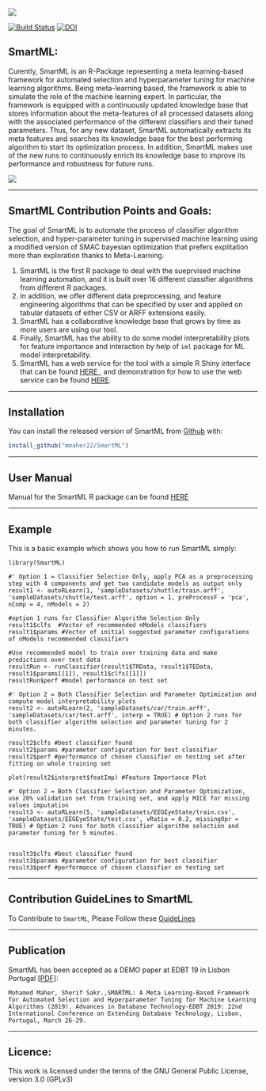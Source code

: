 <img src = "https://bigdata.cs.ut.ee/smartml/images/banner.png">

[![Build Status](https://travis-ci.org/DataSystemsGroupUT/SmartML.svg?branch=master)](https://travis-ci.org/DataSystemsGroupUT/SmartML)
[![DOI](http://joss.theoj.org/papers/10.21105/joss.00786/status.svg)](https://doi.org/10.5441/002/edbt.2019.54)


## SmartML: 
Curently, SmartML is an R-Package representing a meta learning-based framework for automated selection and hyperparameter tuning for machine learning algorithms. Being meta-learning based, the framework is able to simulate the role of the machine learning expert. In particular, the framework is equipped with a continuously updated knowledge base that stores information about the meta-features of all processed datasets along with the associated performance of the different classifiers and their tuned parameters. Thus, for any new dataset, SmartML automatically extracts its meta features and searches its knowledge base for the best performing algorithm to start its optimization process. In addition, SmartML makes use of the new runs to continuously enrich its knowledge base to improve its performance and robustness for future runs.

<img src = "https://bigdata.cs.ut.ee/smartml/images/arch.jpg">

---
## SmartML Contribution Points and Goals:

The goal of SmartML is to automate the process of classifier algorithm selection, and hyper-parameter tuning in supervised machine learning using a modified version of SMAC bayesian optimization that prefers explitation more than exploration thanks to Meta-Learning. 
1. SmartML is the first R package to deal with the sueprvised machine learning automation, and it is built over 16 different classifier algorithms from different R packages. <br>
2. In addition, we offer different data preprocessing, and feature engineering algorithms that can be specified by user and applied on tabular datasets of either CSV or ARFF extensions easily.
3. SmartML has a collaborative knowledge base that grows by time as more users are using our tool.
4. Finally, SmartML has the ability to do some model interpretability plots for feature importance and interaction by help of ```iml``` package for ML model interpretability.
5. SmartML has a web service for the tool with a simple R Shiny interface that can be found <a href = "https://bigdata.cs.ut.ee/smartml/index.html"> HERE </a>, and demonstration for how to use the web service can be found <a href="https://www.youtube.com/watch?v=m5sbV1P8oqU">HERE</a>.

---
## Installation

You can install the released version of SmartML from [Github](https://github.com/mmaher22/SmartML) with:

``` r
install_github("mmaher22/SmartML")
```

---
## User Manual

Manual for the SmartML R package can be found <a href = "https://github.com/DataSystemsGroupUT/Auto-Machine-Learning/blob/master/manual.pdf"> HERE </a>

---
## Example

This is a basic example which shows you how to run SmartML simply:

```{r}
library(SmartML)
```

```{r}
#' Option 1 = Classifier Selection Only, apply PCA as a preprocessing step with 4 components and get two candidate models as output only
result1 <- autoRLearn(1, 'sampleDatasets/shuttle/train.arff', 'sampleDatasets/shuttle/test.arff', option = 1, preProcessF = 'pca', nComp = 4, nModels = 2) 

#option 1 runs for Classifier Algorithm Selection Only
result1$clfs  #Vector of recommended nModels classifiers
result1$params #Vector of initial suggested parameter configurations of nModels recommended classifiers

#Use recommended model to train over training data and make predictions over test data
resultRun <- runClassifier(result1$TRData, result1$TEData, result1$params[[1]], result1$clfs[[1]])
resultRun$perf #model performance on test set
```

```{r}
#' Option 2 = Both Classifier Selection and Parameter Optimization and compute model interpretability plots
result2 <- autoRLearn(2, 'sampleDatasets/car/train.arff', 'sampleDatasets/car/test.arff', interp = TRUE) # Option 2 runs for both classifier algorithm selection and parameter tuning for 2 minutes.

result2$clfs #best classifier found
result2$params #parameter configuration for best classifier
result2$perf #performance of chosen classifier on testing set after fitting on whole training set
```

```{r}
plot(result2$interpret$featImp) #Feature Importance Plot
```

```{r}
#' Option 2 = Both Classifier Selection and Parameter Optimization, use 20% validation set from training set, and apply MICE for missing values imputation
result3 <- autoRLearn(5, 'sampleDatasets/EEGEyeState/train.csv', 'sampleDatasets/EEGEyeState/test.csv', vRatio = 0.2, missingOpr = TRUE) # Option 2 runs for both classifier algorithm selection and parameter tuning for 5 minutes.


result3$clfs #best classifier found
result3$params #parameter configuration for best classifier
result3$perf #performance of chosen classifier on testing set
```

---
## Contribution GuideLines to SmartML
To Contribute to `SmartML`, Please Follow these <a href = "https://github.com/DataSystemsGroupUT/SmartML/blob/master/CONTRIBUTE.md"> GuideLines </a>

---
## Publication

SmartML has been accepted as a DEMO paper at EDBT 19 in Lisbon Portugal <a href = "http://openproceedings.org/2019/conf/edbt/EDBT19_paper_235.pdf">[PDF]</a>:
```
Mohamed Maher, Sherif Sakr.,SMARTML: A Meta Learning-Based Framework for Automated Selection and Hyperparameter Tuning for Machine Learning Algorithms (2019). Advances in Database Technology-EDBT 2019: 22nd International Conference on Extending Database Technology, Lisbon, Portugal, March 26-29.
```

---
## Licence:
This work is licensed under the terms of the GNU General Public License, version 3.0 (GPLv3)

